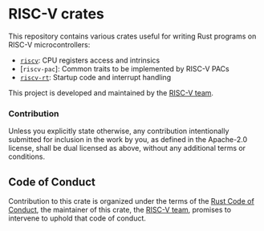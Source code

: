 # RISC-V crates

This repository contains various crates useful for writing Rust programs on RISC-V microcontrollers:

* [`riscv`]: CPU registers access and intrinsics
* [`riscv-pac`]: Common traits to be implemented by RISC-V PACs
* [`riscv-rt`]: Startup code and interrupt handling


This project is developed and maintained by the [RISC-V team][team].

### Contribution

Unless you explicitly state otherwise, any contribution intentionally submitted for inclusion in the
work by you, as defined in the Apache-2.0 license, shall be dual licensed as above, without any
additional terms or conditions.

## Code of Conduct

Contribution to this crate is organized under the terms of the [Rust Code of
Conduct][CoC], the maintainer of this crate, the [RISC-V team][team], promises
to intervene to uphold that code of conduct.

[`riscv`]: https://crates.io/crates/riscv
[`riscv-rt`]: https://crates.io/crates/riscv-rt
[team]: https://github.com/rust-embedded/wg#the-risc-v-team
[CoC]: CODE_OF_CONDUCT.md
